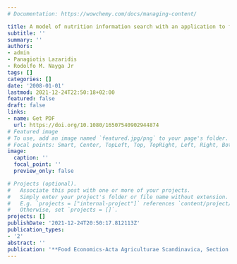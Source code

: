 ```yaml
---
# Documentation: https://wowchemy.com/docs/managing-content/

title: A model of nutrition information search with an application to food labels
subtitle: ''
summary: ''
authors:
- admin
- Panagiotis Lazaridis
- Rodolfo M. Nayga Jr
tags: []
categories: []
date: '2008-01-01'
lastmod: 2021-12-24T22:50:18+02:00
featured: false
draft: false
links: 
- name: Get PDF
  url: https://doi.org/10.1080/16507540902944874
# Featured image
# To use, add an image named `featured.jpg/png` to your page's folder.
# Focal points: Smart, Center, TopLeft, Top, TopRight, Left, Right, BottomLeft, Bottom, BottomRight.
image:
  caption: ''
  focal_point: ''
  preview_only: false

# Projects (optional).
#   Associate this post with one or more of your projects.
#   Simply enter your project's folder or file name without extension.
#   E.g. `projects = ["internal-project"]` references `content/project/deep-learning/index.md`.
#   Otherwise, set `projects = []`.
projects: []
publishDate: '2021-12-24T20:50:17.812113Z'
publication_types:
- '2'
abstract: ''
publication: '**Food Economics-Acta Agriculturae Scandinavica, Section C**'
---
```

